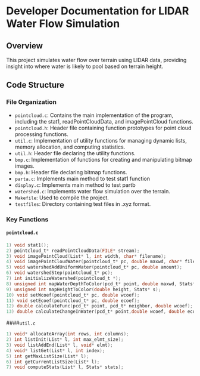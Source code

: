 # Developer Documentation for LIDAR Water Flow Simulation

## Overview
This project simulates water flow over terrain using LIDAR data, providing insight into where water is likely to pool based on terrain height.

## Code Structure
### File Organization
- `pointcloud.c`: Contains the main implementation of the program, including the stat1, readPointCloudData, and imagePointCloud functions.
- `pointcloud.h`: Header file containing function prototypes for point cloud processing functions.
- `util.c`: Implementation of utility functions for managing dynamic lists, memory allocation, and computing statistics.
- `util.h`: Header file declaring the utility functions.
- `bmp.c`: Implementation of functions for creating and manipulating bitmap images.
- `bmp.h`: Header file declaring bitmap functions.
- `parta.c`: Implements main method to test stat1 function
- `display.c`: Implements main method to test partb
- `watershed.c`: Implements water flow simulation over the terrain.
- `Makefile`: Used to compile the project.
- `testfiles`: Directory containing test files in .xyz format.

### Key Functions
#### `pointcloud.c`
```c
1) void stat1();
2) pointcloud_t* readPointCloudData(FILE* stream);
3) void imagePointCloud(List* l, int width, char* filename);
4) void imagePointCloudWater(pointcloud_t* pc, double maxwd, char* filename);
5) void watershedAddUniformWater(pointcloud_t* pc, double amount);
6) void watershedStep(pointcloud_t* pc);
7) int initializeWatershed(pointcloud_t *);
8) unsigned int mapWaterDepthToColor(pcd_t* point, double maxwd, Stats* s);
9) unsigned int mapHeightToColor(double height, Stats* s);
10) void setWcoef(pointcloud_t* pc, double wcoef);
11) void setEcoef(pointcloud_t* pc, double ecoef);
12) double calculateFunc(pcd_t* point, pcd_t* neighbor, double wcoef);
13) double calculateChangeInWater(pcd_t* point,double wcoef, double ecoef);

```

####`util.c`
```c
1) void* allocateArray(int rows, int columns);
2) int listInit(List* l, int max_elmt_size);
3) void listAddEnd(List* l, void* elmt);
4) void* listGet(List* l, int index);
5) int getMaxListSize(List* l);
6) int getCurrentListSize(List* l);
7) void computeStats(List* l, Stats* stats);
```
